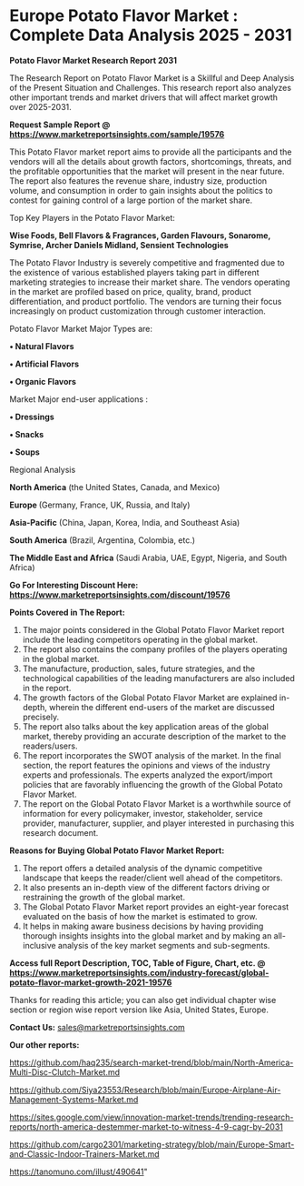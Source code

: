 # Europe Potato Flavor Market : Complete Data Analysis 2025 - 2031

<strong>Potato Flavor Market Research Report 2031</strong>

The Research Report on Potato Flavor Market is a Skillful and Deep Analysis of the Present Situation and Challenges. This research report also analyzes other important trends and market drivers that will affect market growth over 2025-2031.

<strong>Request Sample Report @ <a href=https://www.marketreportsinsights.com/sample/19576>https://www.marketreportsinsights.com/sample/19576</a></strong>

This Potato Flavor market report aims to provide all the participants and the vendors will all the details about growth factors, shortcomings, threats, and the profitable opportunities that the market will present in the near future. The report also features the revenue share, industry size, production volume, and consumption in order to gain insights about the politics to contest for gaining control of a large portion of the market share.

Top Key Players in the Potato Flavor Market:

<strong>Wise Foods, Bell Flavors & Fragrances, Garden Flavours, Sonarome, Symrise, Archer Daniels Midland, Sensient Technologies</strong>

The Potato Flavor Industry is severely competitive and fragmented due to the existence of various established players taking part in different marketing strategies to increase their market share. The vendors operating in the market are profiled based on price, quality, brand, product differentiation, and product portfolio. The vendors are turning their focus increasingly on product customization through customer interaction.

Potato Flavor Market Major Types are:

<strong>• Natural Flavors

• Artificial Flavors

• Organic Flavors</strong>

Market Major end-user applications :

<strong>• Dressings

• Snacks

• Soups</strong>

Regional Analysis

</u><strong><b>North America</b></strong> (the United States, Canada, and Mexico)

<strong><b>Europe </b></strong>(Germany, France, UK, Russia, and Italy)

<strong><b>Asia-Pacific</b></strong> (China, Japan, Korea, India, and Southeast Asia)

<strong><b>South America</b></strong> (Brazil, Argentina, Colombia, etc.)

<strong><b>The Middle East and Africa</b></strong> (Saudi Arabia, UAE, Egypt, Nigeria, and South Africa)

<strong>Go For Interesting Discount Here: <a href=https://www.marketreportsinsights.com/discount/19576>https://www.marketreportsinsights.com/discount/19576</a></strong>

<strong>Points Covered in The Report:</strong>
<ol>
  <li>The major points considered in the Global Potato Flavor Market report include the leading competitors operating in the global market.</li>
  <li>The report also contains the company profiles of the players operating in the global market.</li>
  <li>The manufacture, production, sales, future strategies, and the technological capabilities of the leading manufacturers are also included in the report.</li>
  <li>The growth factors of the Global Potato Flavor Market are explained in-depth, wherein the different end-users of the market are discussed precisely.</li>
  <li>The report also talks about the key application areas of the global market, thereby providing an accurate description of the market to the readers/users.</li>
  <li>The report incorporates the SWOT analysis of the market. In the final section, the report features the opinions and views of the industry experts and professionals. The experts analyzed the export/import policies that are favorably influencing the growth of the Global Potato Flavor Market.</li>
  <li>The report on the Global Potato Flavor Market is a worthwhile source of information for every policymaker, investor, stakeholder, service provider, manufacturer, supplier, and player interested in purchasing this research document.</li>
</ol>
<strong>Reasons for Buying Global Potato Flavor Market Report:</strong>

<ol>
  <li>The report offers a detailed analysis of the dynamic competitive landscape that keeps the reader/client well ahead of the competitors.</li>
  <li>It also presents an in-depth view of the different factors driving or restraining the growth of the global market.</li>
  <li>The Global Potato Flavor Market report provides an eight-year forecast evaluated on the basis of how the market is estimated to grow.</li>
  <li>It helps in making aware business decisions by having providing thorough insights insights into the global market and by making an all-inclusive analysis of the key market segments and sub-segments.</li>
</ol>
<strong>Access full Report Description, TOC, Table of Figure, Chart, etc. @ <a href=https://www.marketreportsinsights.com/industry-forecast/global-potato-flavor-market-growth-2021-19576>https://www.marketreportsinsights.com/industry-forecast/global-potato-flavor-market-growth-2021-19576</a></strong>


Thanks for reading this article; you can also get individual chapter wise section or region wise report version like Asia, United States, Europe.

<strong>Contact Us:</strong>
sales@marketreportsinsights.com

<strong>Our other reports:</strong>

<a href=https://github.com/haq235/search-market-trend/blob/main/North-America-Multi-Disc-Clutch-Market.md>https://github.com/haq235/search-market-trend/blob/main/North-America-Multi-Disc-Clutch-Market.md</a>

<a href=https://github.com/Siya23553/Research/blob/main/Europe-Airplane-Air-Management-Systems-Market.md>https://github.com/Siya23553/Research/blob/main/Europe-Airplane-Air-Management-Systems-Market.md</a>

<a href=https://sites.google.com/view/innovation-market-trends/trending-research-reports/north-america-destemmer-market-to-witness-4-9-cagr-by-2031>https://sites.google.com/view/innovation-market-trends/trending-research-reports/north-america-destemmer-market-to-witness-4-9-cagr-by-2031</a>

<a href=https://github.com/cargo2301/marketing-strategy/blob/main/Europe-Smart-and-Classic-Indoor-Trainers-Market.md>https://github.com/cargo2301/marketing-strategy/blob/main/Europe-Smart-and-Classic-Indoor-Trainers-Market.md</a>

<a href=https://tanomuno.com/illust/490641>https://tanomuno.com/illust/490641</a>"
